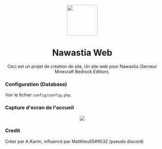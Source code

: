 <p align="center">  
    <img src="https://media.discordapp.net/attachments/720042719338299402/1042182546269687868/nawastia.png" width="100"></img>
</p>  


<h1 align="center">Nawastia Web</h1>


<p align="center">
Ceci est un projet de création de site, Un site web pour Nawastia (Serveur Minecraft Bedrock Edition).
</p>  

### Configuration (Database)
Voir le fichier `config/config.php`.

### Capture d'ecran de l'accueil
<p align="center">  
    <img src="https://media.discordapp.net/attachments/720042719338299402/1042183130196496444/2ae92a80-ee11-11ea-86ea-d1c543479f4c.png"></img>
</p>

### Credit
Créer par A.Karim, influencé par Matthieu05#9032 (pseudo discord)
